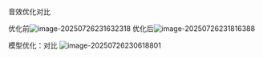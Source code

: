 音效优化对比

优化前![image-20250726231632318](C:\Users\lsxk0\AppData\Roaming\Typora\typora-user-images\image-20250726231632318.png)
优化后![image-20250726231816388](C:\Users\lsxk0\AppData\Roaming\Typora\typora-user-images\image-20250726231816388.png)

模型优化：对比
![image-20250726230618801](C:\Users\lsxk0\AppData\Roaming\Typora\typora-user-images\image-20250726230618801.png)

